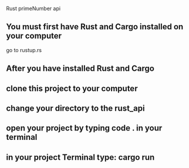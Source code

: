Rust primeNumber api 

## You must first have Rust and Cargo installed on your computer

go to rustup.rs

## After you have installed Rust and Cargo

## clone this project to your computer

## change your directory to the rust_api

## open your project by typing code . in your terminal

## in your project Terminal type: cargo run











